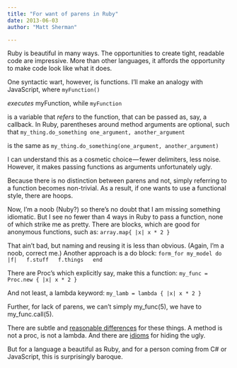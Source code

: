 ```yaml
---
title: "For want of parens in Ruby"
date: 2013-06-03
author: "Matt Sherman"

---
```


Ruby is beautiful in many ways. The opportunities to create tight, readable code are impressive. More than other languages, it affords the opportunity to make code look like what it does.

One syntactic wart, however, is functions. I’ll make an analogy with JavaScript, where
`myFunction()`

_executes_ myFunction, while
`myFunction`

is a variable that _refers_ to the function, that can be passed as, say, a callback. In Ruby, parentheses around method arguments are optional, such that
`my_thing.do_something one_argument, another_argument`

is the same as
`my_thing.do_something(one_argument, another_argument)`

I can understand this as a cosmetic choice — fewer delimiters, less noise. However, it makes passing functions as arguments unfortunately ugly.

Because there is no distinction between parens and not, simply referring to a function becomes non-trivial. As a result, if one wants to use a functional style, there are hoops.

Now, I’m a noob (Nuby?) so there’s no doubt that I am missing something idiomatic. But I see no fewer than 4 ways in Ruby to pass a function, none of which strike me as pretty. There are blocks, which are good for anonymous functions, such as:
`array.map{ |x| x * 2 }`

That ain’t bad, but naming and reusing it is less than obvious. (Again, I’m a noob, correct me.) Another approach is a do block:
`form_for my_model do |f|  
 f.stuff  
 f.things  
end`

There are Proc’s which explicitly say, make this a function:
`my_func = Proc.new { |x| x * 2 }`

And not least, a lambda keyword:
`my_lamb = lambda { |x| x * 2 }`

Further, for lack of parens, we can’t simply my_func(5), we have to my_func.call(5).

There are subtle and [reasonable differences](http://www.robertsosinski.com/2008/12/21/understanding-ruby-blocks-procs-and-lambdas/) for these things. A method is not a proc, is not a lambda. And there are [idioms](http://ruby-doc.org/core-2.0/Proc.html) for hiding the ugly.

But for a language a beautiful as Ruby, and for a person coming from C# or JavaScript, this is surprisingly baroque.
